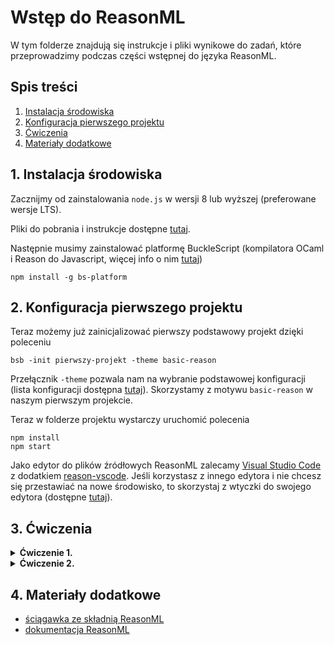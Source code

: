 # Wstęp do ReasonML

W tym folderze znajdują się instrukcje i pliki wynikowe do zadań, które przeprowadzimy podczas części wstępnej do języka ReasonML.

## Spis treści

1. [Instalacja środowiska](#1-instalacja-środowiska)
2. [Konfiguracja pierwszego projektu](#2-konfiguracja-pierwszego-projektu)
3. [Ćwiczenia](#3-ćwiczenia)
4. [Materiały dodatkowe](#4-materiały-dodatkowe)

## 1. Instalacja środowiska

Zacznijmy od zainstalowania `node.js` w wersji 8 lub wyższej (preferowane wersje LTS).

Pliki do pobrania i instrukcje dostępne [tutaj](https://nodejs.org/en/download/).

Następnie musimy zainstalować platformę BuckleScript (kompilatora OCaml i Reason do Javascript, więcej info o nim [tutaj](https://bucklescript.github.io))

```
npm install -g bs-platform
```

## 2. Konfiguracja pierwszego projektu

Teraz możemy już zainicjalizować pierwszy podstawowy projekt dzięki poleceniu
```
bsb -init pierwszy-projekt -theme basic-reason
```

Przełącznik `-theme` pozwala nam na wybranie podstawowej konfiguracji (lista konfiguracji dostępna [tutaj](https://github.com/bucklescript/bucklescript/tree/master/jscomp/bsb/templates)). Skorzystamy z motywu `basic-reason` w naszym pierwszym projekcie.

Teraz w folderze projektu wystarczy uruchomić polecenia
```
npm install
npm start
```

Jako edytor do plików źródłowych ReasonML zalecamy [Visual Studio Code](https://code.visualstudio.com/) z dodatkiem [reason-vscode](https://marketplace.visualstudio.com/items?itemName=jaredly.reason-vscode). Jeśli korzystasz z innego edytora i nie chcesz się przestawiać na nowe środowisko, to skorzystaj z wtyczki do swojego edytora (dostępne [tutaj](https://reasonml.github.io/docs/en/editor-plugins)).

## 3. Ćwiczenia

<details>
<summary><b>Ćwiczenie 1.</b></summary>

1. Przygotuj funkcję, która przyjmuje typ `person` jako argument i zwraca string ze sformatowanymi danymi tej osoby (np. imię, wiek, wzrost).
2. Następnie przygotuj przykładową bazę danych, składających się z przynajmniej 3 osób i wyświetl ją, korzystając z przygotowanej wcześniej funkcji.

Dodatkowe zadania:
* użyj operatora potoku (`|>`) przy tworzeniu funkcji do wyświetlenia
* posortuj listę wg dowolnego parametru przed wyświetleniem

Przykładowy typ `person`:
* name: string
* age: integer
* height: integer

**Przydatne dodatkowe funkcje:**
`print_endline`, `List.iter`, `List.sort`, `String.compare`, `Pervasives.compare`
</details>

<details>
<summary><b>Ćwiczenie 2.</b></summary>

1. Zamodeluj typ `answer` i typ `question` 
2. Przygotuj funkcję, sprawdzającą poprawność podanej odpowiedzi

Przykładowy typ `answer`:
* text: string
* id: answerId (gdzie answerId jest typu A, B, C lub D)

Przykładowy typ `question`:
* text: string
* answers: list(answer)
* correctAnswerId: answerId

Zadania dodatkowe:
* utwórz moduł dla typów `answer` i `question`
* użyj wartości w typach wariantów (np. `CorrectAnswer(prize) | WrongAnswer`)
</details>

## 4. Materiały dodatkowe
* [ściągawka ze składnią ReasonML](https://reasonml.github.io/docs/en/syntax-cheatsheet)
* [dokumentacja ReasonML](https://reasonml.github.io/docs/en/what-and-why)
